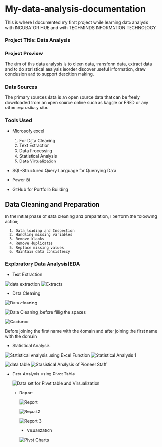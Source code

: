 # My-data-analysis-documentation
This is where I documented my first project while learning data analysis with INCUBATOR HUB  and with TECHMINDS INFORMATION TECHNOLOGY

### Project Title: Data Analysis

### Project Preview
The aim of this data analysis is to clean data, transform data, extract data and to do statistical analysis inorder discover useful information, draw conclusion and to support descition making.

### Data Sources
The primary sources data is an open source data that can be freely downloaded from an open source online such as kaggle or FRED or any other reprository site.

### Tools Used
- Microsofy excel 
  1. For Data Cleaning
  2. Text Extraction
  3. Data Processing
  4. Statistical Analysis
  5. Data Virtualization
 
- SQL-Structured Query Language for Querrying Data
- Power BI
- GitHub for Portfolio Building

## Data Cleaning and Preparation
In the initial phase of data cleaning and preparation, I perform the foloowing action;

      1. Data loading and Inspection
      2. Handling missing variables
      3. Remove blanks
      4. Remove duplicates
      5. Replace missing values
      6. Maintain data consistency

### Exploratory Data Analysis(EDA

- Text Extraction

  
![data extraction](https://github.com/user-attachments/assets/4232ab28-f7c2-4864-b649-09f867c035c2) ![Extracts](https://github.com/user-attachments/assets/85e297bd-726c-45f1-becb-8e7aa53050f1)


- Data Cleaning
  

![Data cleaning](https://github.com/user-attachments/assets/830cb887-d0aa-4357-96ef-463d38169392)        


![Data Cleaning_before fillig the spaces](https://github.com/user-attachments/assets/c680e6f8-5f74-4cec-839a-a4b5554d8843)

 ![Capturee](https://github.com/user-attachments/assets/12f87811-29df-46a5-af48-afb9a61adae7)

 Before joining the first name with the domain and after joining the first name with the domain

 - Statistical Analysis


 ![Statistical Analysis using Excel Function](https://github.com/user-attachments/assets/15c085c0-bd72-42e8-93f3-ac639e41bc5c)  ![Statistical Analysis 1](https://github.com/user-attachments/assets/e6e8226f-dc83-4261-b76d-4313006ef16e)

 ![data table](https://github.com/user-attachments/assets/b9ded8a4-f965-420d-985a-1f3f3b83d5a5)  ![Stasistical Analysis of Pioneer Staff](https://github.com/user-attachments/assets/c1162dcd-b64c-4554-95e4-e58aa1351634)

 - Data Analysis using Pivot Table

   ![Data set for Pivot table and Virsualization](https://github.com/user-attachments/assets/f0210dc1-3896-4b57-8bd2-0e2a87fe00bd)

   - Report
  
     ![Report](https://github.com/user-attachments/assets/f9b3d4a5-0ba8-48a3-976f-58b100dd39a6)

     ![Report2](https://github.com/user-attachments/assets/78c52e17-5bab-4671-be0d-d3135a4a0b22)

     ![Report 3](https://github.com/user-attachments/assets/58affe68-acb2-4f0d-b149-685d29421332)

     - Visualization
    
      ![Pivot Charts](https://github.com/user-attachments/assets/1053c4bb-6d0e-4206-8551-46987aa94e73)







 
 








      
    

